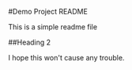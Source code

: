#Demo Project README

This is a simple readme file

##Heading 2

I hope this won't cause any trouble.
